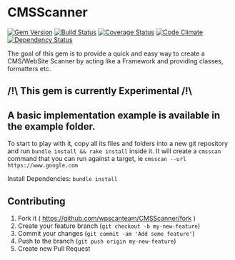 # CMSScanner

[![Gem Version](https://badge.fury.io/rb/cms_scanner.svg)](https://badge.fury.io/rb/cms_scanner)
[![Build Status](https://img.shields.io/travis/wpscanteam/CMSScanner.svg)](https://travis-ci.org/wpscanteam/CMSScanner)
[![Coverage Status](https://img.shields.io/coveralls/wpscanteam/CMSScanner.svg)](https://coveralls.io/r/wpscanteam/CMSScanner)
[![Code Climate](https://img.shields.io/codeclimate/github/wpscanteam/CMSScanner.svg)](https://codeclimate.com/github/wpscanteam/CMSScanner)
[![Dependency Status](https://img.shields.io/gemnasium/wpscanteam/CMSScanner.svg)](https://gemnasium.com/wpscanteam/CMSScanner)

The goal of this gem is to provide a quick and easy way to create a CMS/WebSite Scanner by acting like a Framework and providing classes, formatters etc.

## /!\ This gem is currently Experimental /!\

## A basic implementation example is available in the example folder.

To start to play with it, copy all its files and folders into a new git repository and run `bundle install && rake install` inside it.
It will create a `cmsscan` command that you can run against a target, ie `cmsscan --url https://www.google.com`


Install Dependencies: `bundle install`

## Contributing

1. Fork it ( https://github.com/wpscanteam/CMSScanner/fork )
2. Create your feature branch (`git checkout -b my-new-feature`)
3. Commit your changes (`git commit -am 'Add some feature'`)
4. Push to the branch (`git push origin my-new-feature`)
5. Create new Pull Request
